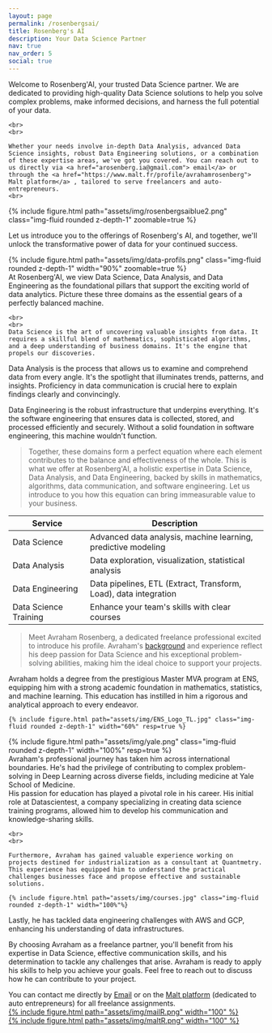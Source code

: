 ```yaml
---
layout: page
permalink: /rosenbergsai/
title: Rosenberg's AI
description: Your Data Science Partner
nav: true
nav_order: 5
social: true
---
```




<div class="row mt-3">
    <div class="col-sm mt-3 mt-md-0">
    Welcome to Rosenberg'AI, your trusted Data Science partner. We are dedicated to providing high-quality Data Science solutions to help you solve complex problems, make informed decisions, and harness the full potential of your data. 

    <br>
    <br>

    Whether your needs involve in-depth Data Analysis, advanced Data Science insights, robust Data Engineering solutions, or a combination of these expertise areas, we've got you covered. You can reach out to us directly via <a href="arosenberg.ia@gmail.com"> email</a> or through the <a href="https://www.malt.fr/profile/avrahamrosenberg"> Malt platform</a> , tailored to serve freelancers and auto-entrepreneurs. 
    <br>





  </div>
    <div class="col-sm mt-3 mt-md-0">
    {% include figure.html path="assets/img/rosenbergsaiblue2.png" class="img-fluid rounded z-depth-1" zoomable=true %}
  </div>
</div>

Let us introduce you to the offerings of Rosenberg's AI, and together, we'll unlock the transformative power of data for your continued success.


<div class="row mt-3">
    <div class="col-sm mt-3 mt-md-0">
    {% include figure.html path="assets/img/data-profils.png" class="img-fluid rounded z-depth-1" width="90%" zoomable=true %}
  </div>
    <div class="col-sm mt-3 mt-md-0">
    At Rosenberg'AI, we view Data Science, Data Analysis, and Data Engineering as the foundational pillars that support the exciting world of data analytics. Picture these three domains as the essential gears of a perfectly balanced machine.

    <br>
    <br>
    Data Science is the art of uncovering valuable insights from data. It requires a skillful blend of mathematics, sophisticated algorithms, and a deep understanding of business domains. It's the engine that propels our discoveries.
  </div>
</div>

Data Analysis is the process that allows us to examine and comprehend data from every angle. It's the spotlight that illuminates trends, patterns, and insights. Proficiency in data communication is crucial here to explain findings clearly and convincingly.

Data Engineering is the robust infrastructure that underpins everything. It's the software engineering that ensures data is collected, stored, and processed efficiently and securely. Without a solid foundation in software engineering, this machine wouldn't function.

> Together, these domains form a perfect equation where each element contributes to the balance and effectiveness of the whole. This is what we offer at Rosenberg'AI, a holistic expertise in Data Science, Data Analysis, and Data Engineering, backed by skills in mathematics, algorithms, data communication, and software engineering. Let us introduce to you how this equation can bring immeasurable value to your business.


<table id="services-table" class="table" data-toggle="table">
  <thead>
    <tr>
      <th data-field="service">Service</th>
      <th data-field="description">Description</th>
    </tr>
  </thead>
  <tbody>
    <tr>
      <td>Data Science</td>
      <td>Advanced data analysis, machine learning, predictive modeling</td>
    </tr>
    <tr>
      <td>Data Analysis</td>
      <td>Data exploration, visualization, statistical analysis</td>
    </tr>
    <tr>
      <td>Data Engineering</td>
      <td>Data pipelines, ETL (Extract, Transform, Load), data integration</td>
    </tr>
    <tr>
      <td>Data Science Training</td>
      <td>Enhance your team's skills with clear courses</td>
    </tr>
    <!-- Ajoutez d'autres services et descriptions au besoin -->
  </tbody>
</table>


> Meet Avraham Rosenberg, a dedicated freelance professional excited to introduce his profile. Avraham's [background](/cv/) and experience reflect his deep passion for Data Science and his exceptional problem-solving abilities, making him the ideal choice to support your projects.

<div class="row mt-3">
    <div class="col-md-10 mt-3 mt-md-0">
    Avraham holds a degree from the prestigious Master MVA program at ENS, equipping him with a strong academic foundation in mathematics, statistics, and machine learning. This education has instilled in him a rigorous and analytical approach to every endeavor.

  </div>
    <div class="col-md-2 mt-3 mt-md-0">

    {% include figure.html path="assets/img/ENS_Logo_TL.jpg" class="img-fluid rounded z-depth-1" width="60%" resp=true %}
  </div>
</div>

<div class="row mt-3">
    <div class="col-md-2 mt-3 mt-md-0">
    {% include figure.html path="assets/img/yale.png" class="img-fluid rounded z-depth-1" width="100%" resp=true %}

  </div>
    <div class="col-md-10 mt-3 mt-md-0">
    Avraham's professional journey has taken him across international boundaries. He's had the privilege of contributing to complex problem-solving in Deep Learning across diverse fields, including medicine at Yale School of Medicine.
  </div>
</div>


<div class="row mt-3">
    <div class="col-md-8 mt-3 mt-md-0">
    His passion for education has played a pivotal role in his career. His initial role at Datascientest, a company specializing in creating data science training programs, allowed him to develop his communication and knowledge-sharing skills.

    <br>
    <br>

    Furthermore, Avraham has gained valuable experience working on projects destined for industrialization as a consultant at Quantmetry. This experience has equipped him to understand the practical challenges businesses face and propose effective and sustainable solutions.

  </div>
    <div class="col-md-4 mt-3 mt-md-0">

    {% include figure.html path="assets/img/courses.jpg" class="img-fluid rounded z-depth-1" width="100%"%}
  </div>
</div>


Lastly, he has tackled data engineering challenges with AWS and GCP, enhancing his understanding of data infrastructures.

By choosing Avraham as a freelance partner, you'll benefit from his expertise in Data Science, effective communication skills, and his determination to tackle any challenges that arise. Avraham is ready to apply his skills to help you achieve your goals. Feel free to reach out to discuss how he can contribute to your project.




<div class="row mt-3">
  <div class="col-sm mt-3 mt-md-0">
    You can contact me directly by <a href="mailto:arosenberg.ia@gmail.com">Email</a> or on the <a href="https://www.malt.fr/profile/avrahamrosenberg">Malt platform</a> (dedicated to auto entrepreneurs) for all freelance assignments.
  </div>
  <div class="col-sm mt-3 mt-md-0">
    <div class="row mt-3">
      <div class="col-md-6">
        <a href="mailto:arosenberg.ia@gmail.com">
          {% include figure.html path="assets/img/mailR.png" width="100" %}
        </a>
      </div>
      <div class="col-md-6">
        <a href="https://www.malt.fr/profile/avrahamrosenberg">
          {% include figure.html path="assets/img/maltR.png"  width="100" %}
        </a>
      </div>
    </div>
  </div>
</div>
